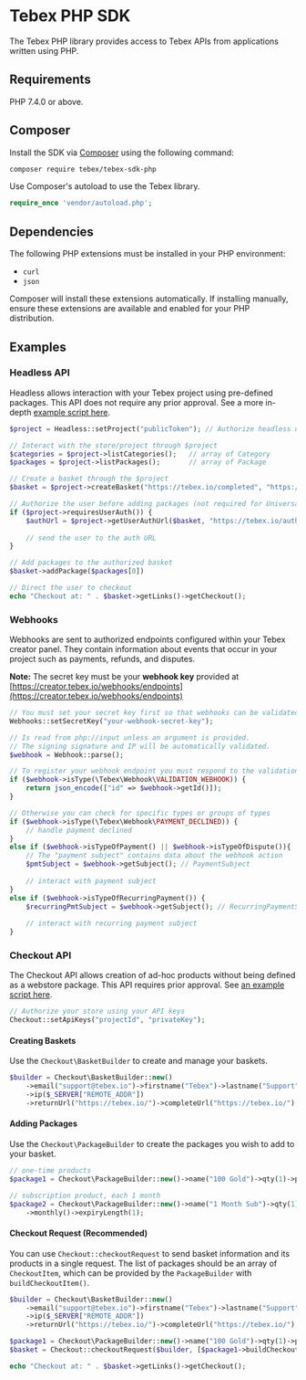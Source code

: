 # Tebex PHP SDK

The Tebex PHP library provides access to Tebex APIs from applications written using PHP.

## Requirements

PHP 7.4.0 or above.

## Composer

Install the SDK via [Composer](https://getcomposer.org/) using the following command:

```bash
composer require tebex/tebex-sdk-php
```

Use Composer's autoload to use the Tebex library.

```php
require_once 'vendor/autoload.php';
```

## Dependencies

The following PHP extensions must be installed in your PHP environment:
- `curl`
- `json`

Composer will install these extensions automatically. If installing manually, ensure these extensions are available and enabled for your PHP distribution.

## Examples

### Headless API
Headless allows interaction with your Tebex project using pre-defined packages. This API does not require any prior approval. See a more in-depth [example script here](example/headless.php).

```php
$project = Headless::setProject("publicToken"); // Authorize headless using your public token

// Interact with the store/project through $project
$categories = $project->listCategories();   // array of Category
$packages = $project->listPackages();       // array of Package

// Create a basket through the $project
$basket = $project->createBasket("https://tebex.io/completed", "https://tebex.io/cancelled");

// Authorize the user before adding packages (not required for Universal stores)
if ($project->requiresUserAuth()) {
    $authUrl = $project->getUserAuthUrl($basket, "https://tebex.io/auth-return");
    
    // send the user to the auth URL
}

// Add packages to the authorized basket
$basket->addPackage($packages[0])

// Direct the user to checkout
echo "Checkout at: " . $basket->getLinks()->getCheckout();
```
### Webhooks

Webhooks are sent to authorized endpoints configured within your Tebex creator panel. They contain information about events that occur in your project such as payments, refunds, and disputes.

**Note:** The secret key must be your **webhook key** provided at [https://creator.tebex.io/webhooks/endpoints](https://creator.tebex.io/webhooks/endpoints)
```php
// You must set your secret key first so that webhooks can be validated.
Webhooks::setSecretKey("your-webhook-secret-key");

// Is read from php://input unless an argument is provided.
// The signing signature and IP will be automatically validated.
$webhook = Webhook::parse();

// To register your webhook endpoint you must respond to the validation webhook with its ID
if ($webhook->isType(\Tebex\Webhook\VALIDATION_WEBHOOK)) {
    return json_encode(["id" => $webhook->getId()]);
}

// Otherwise you can check for specific types or groups of types
if ($webhook->isType(\Tebex\Webhook\PAYMENT_DECLINED)) {
    // handle payment declined
}
else if ($webhook->isTypeOfPayment() || $webhook->isTypeOfDispute()){
    // The "payment subject" contains data about the webhook action
    $pmtSubject = $webhook->getSubject(); // PaymentSubject
    
    // interact with payment subject
}
else if ($webhook->isTypeOfRecurringPayment()) {
    $recurringPmtSubject = $webhook->getSubject(); // RecurringPaymentSubject
    
    // interact with recurring payment subject
}
```

### Checkout API
The Checkout API allows creation of ad-hoc products without being defined as a webstore package. This API requires prior approval. See [an example script here](/example/checkout.php).

```php
// Authorize your store using your API keys
Checkout::setApiKeys("projectId", "privateKey");
```

#### Creating Baskets
Use the `Checkout\BasketBuilder` to create and manage your baskets.
```php
$builder = Checkout\BasketBuilder::new()
    ->email("support@tebex.io")->firstname("Tebex")->lastname("Support")
    ->ip($_SERVER["REMOTE_ADDR"])
    ->returnUrl("https://tebex.io/")->completeUrl("https://tebex.io/");
```
#### Adding Packages
Use the `Checkout\PackageBuilder` to create the packages you wish to add to your basket.
```php
// one-time products
$package1 = Checkout\PackageBuilder::new()->name("100 Gold")->qty(1)->price(1.27)->oneTime();

// subscription product, each 1 month
$package2 = Checkout\PackageBuilder::new()->name("1 Month Sub")->qty(1)->price(2.44)
    ->monthly()->expiryLength(1);
```
#### Checkout Request (Recommended)
You can use `Checkout::checkoutRequest` to send basket information and its products in a single request. The list
of packages should be an array of `CheckoutItem`, which can be provided by the `PackageBuilder` with `buildCheckoutItem()`.

```php
$builder = Checkout\BasketBuilder::new()
    ->email("support@tebex.io")->firstname("Tebex")->lastname("Support")
    ->ip($_SERVER["REMOTE_ADDR"])                   
    ->returnUrl("https://tebex.io/")->completeUrl("https://tebex.io/");

$package1 = Checkout\PackageBuilder::new()->name("100 Gold")->qty(1)->price(1.27)->oneTime();
$basket = Checkout::checkoutRequest($builder, [$package1->buildCheckoutItem()]);

echo "Checkout at: " . $basket->getLinks()->getCheckout();
```
